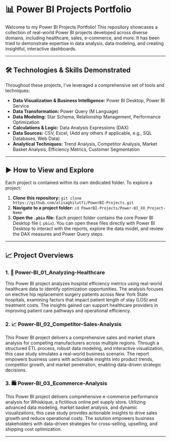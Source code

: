 # 📊 Power BI Projects Portfolio

Welcome to my Power BI Projects Portfolio! This repository showcases a collection of real-world Power BI projects developed across diverse domains, including healthcare, sales, e-commerce, and more. It has been tried to demonstrate expertise in data analysis, data modeling, and creating insightful, interactive dashboards.

---

## 🛠️ Technologies & Skills Demonstrated

Throughout these projects, I've leveraged a comprehensive set of tools and techniques:

* **Data Visualization & Business Intelligence:** Power BI Desktop, Power BI Service
* **Data Transformation:** Power Query (M Language)
* **Data Modeling:** Star Schema, Relationship Management, Performance Optimization
* **Calculations & Logic:** Data Analysis Expressions (DAX)
* **Data Sources:** CSV, Excel, (Add any others if applicable, e.g., SQL Databases, Web Data)
* **Analytical Techniques:** Trend Analysis, Competitor Analysis, Market Basket Analysis, Efficiency Metrics, Customer Segmentation

---

## ▶️ How to View and Explore

Each project is contained within its own dedicated folder. To explore a project:

1.  **Clone this repository:** `git clone https://github.com/alisaghilutfi/PowerBI-Projects.git`
2.  **Navigate to a project folder:** `cd PowerBI-Projects/Power-BI_XX_Project-Name`
3.  **Open the `.pbix` file:** Each project folder contains the core Power BI Desktop file (`.pbix`). You can open these files directly with Power BI Desktop to interact with the reports, explore the data model, and review the DAX measures and Power Query steps.

---

## 📈 Project Overviews

### 1. 🏥 Power-BI_01_Analyzing-Healthcare
This Power BI project analyzes hospital efficiency metrics using real-world healthcare data to identify optimization opportunities. The analysis focuses on elective hip replacement surgery patients across New York State hospitals, examining factors that impact patient length of stay (LOS) and treatment costs. The insights gained can support healthcare providers in improving patient care pathways and operational efficiency.

### 2. 📈 Power-BI_02_Competitor-Sales-Analysis
This Power BI project delivers a comprehensive sales and market share analysis for competing manufacturers across multiple regions. Through a structured ETL process, robust data modeling, and interactive visualization, this case study simulates a real-world business scenario. The report empowers business users with actionable insights into product trends, competitor growth, and market penetration, enabling data-driven strategic decisions.

### 3. 🛍️ Power-BI_03_Ecommerce-Analysis
This Power BI project delivers comprehensive e-commerce performance analysis for Whiskique, a fictitious online pet supply store. Utilizing advanced data modeling, market basket analysis, and dynamic visualizations, this case study provides actionable insights to drive sales growth and reduce operational costs. The solution empowers business stakeholders with data-driven strategies for cross-selling, upselling, and shipping cost optimization.

---
